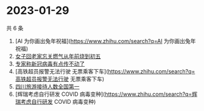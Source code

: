 # 2023-01-29

共 6 条

<!-- BEGIN ZHIHUSEARCH -->
<!-- 最后更新时间 Sun Jan 29 2023 15:08:11 GMT+0800 (China Standard Time) -->
1. [AI 为你画出兔年祝福](https://www.zhihu.com/search?q=AI 为你画出兔年祝福)
1. [女子回老家忘关燃气从年前烧到初五](https://www.zhihu.com/search?q=女子回老家忘关燃气从年前烧到初五)
1. [专家称新冠病毒有点传不动了](https://www.zhihu.com/search?q=专家称新冠病毒有点传不动了)
1. [高铁超员报警无法行驶 无票乘客下车](https://www.zhihu.com/search?q=高铁超员报警无法行驶 无票乘客下车)
1. [四川旅游接待人数全国第一](https://www.zhihu.com/search?q=四川旅游接待人数全国第一)
1. [辉瑞考虑自行研发 COVID 病毒变种](https://www.zhihu.com/search?q=辉瑞考虑自行研发 COVID 病毒变种)
<!-- END ZHIHUSEARCH -->
